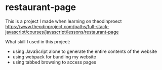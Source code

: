 # restaurant-page
This is a project I made when learning on theodinproect https://www.theodinproject.com/paths/full-stack-javascript/courses/javascript/lessons/restaurant-page

What skill I used in this project:
- using JavaScript alone to generate the entire contents of the website
- using webpack for bundling my website
- using tabbed browsing to access pages